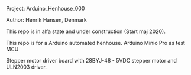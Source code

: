 Project: Arduino_Henhouse_000 

Author: Henrik Hansen, Denmark

This repo is in alfa state and under construction (Start maj 2020). 

This repo is for a Arduino automated henhouse.
Arduino Minio Pro as test MCU

Stepper motor driver board with 28BYJ-48 - 5VDC stepper motor and ULN2003 driver.


